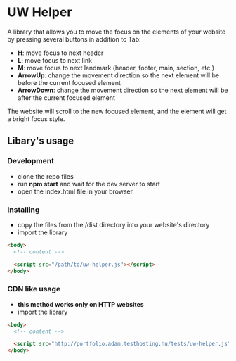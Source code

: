 # UW Helper

A library that allows you to move the focus on the elements of your website by pressing several buttons in addition to Tab:

- **H**: move focus to next header
- **L**: move focus to next link
- **M**: move focus to next landmark (header, footer, main, section, etc.)
- **ArrowUp**: change the movement direction so the next element will be before the current focused element
- **ArrowDown**: change the movement direction so the next element will be after the current focused element

The website will scroll to the new focused element, and the element will get a bright focus style.

## Libary's usage

### Development

- clone the repo files
- run **npm start** and wait for the dev server to start
- open the index.html file in your browser

### Installing

- copy the files from the /dist directory into your website's directory
- import the library

```html
<body>
  <!-- content -->

  <script src="/path/to/uw-helper.js"></script>
</body>
```

### CDN like usage

- **this method works only on HTTP websites**
- import the library

```html
<body>
  <!-- content -->

  <script src="http://portfolio.adam.testhosting.hu/tests/uw-helper.js"></script>
</body>
```